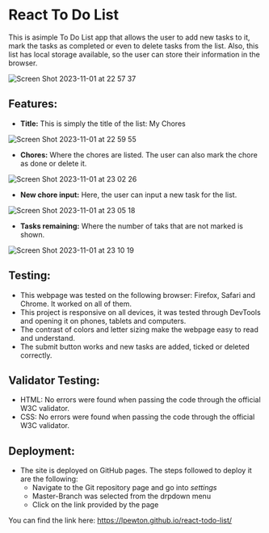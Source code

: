 # React To Do List
This is asimple To Do List app that allows the user to add new tasks to it, mark the tasks as completed or even to delete tasks from the list. Also, this list has local storage available, so the user can store their information  in the browser.

![Screen Shot 2023-11-01 at 22 57 37](https://github.com/lpewton/react-todo-list/assets/114712846/6c5af6c1-f87b-4c11-9f49-4095610d7aa8)

## Features:

* **Title:**
This is simply the title of the list: My Chores

![Screen Shot 2023-11-01 at 22 59 55](https://github.com/lpewton/react-todo-list/assets/114712846/e09564bc-24b5-4739-ae5c-8e0bb3034104)

* **Chores:**
Where the chores are listed. The user can also mark the chore as done or delete it.

![Screen Shot 2023-11-01 at 23 02 26](https://github.com/lpewton/react-todo-list/assets/114712846/89e1b537-c180-448f-9e45-e65474d71ca4)


* **New chore input:**
Here, the user can input a new task for the list.
  
![Screen Shot 2023-11-01 at 23 05 18](https://github.com/lpewton/react-todo-list/assets/114712846/fc21d054-020c-4dd7-88a5-45e5288b9678)

* **Tasks remaining:**
Where the number of taks that are not marked is shown.

![Screen Shot 2023-11-01 at 23 10 19](https://github.com/lpewton/react-todo-list/assets/114712846/3e810861-f63d-436a-b145-329dc6a393ce)

## Testing:
* This webpage was tested on the following browser: Firefox, Safari and Chrome. It worked on all of them.
* This project is responsive on all devices, it was tested through DevTools and opening it on phones, tablets and computers.
* The contrast of colors and letter sizing make the webpage easy to read and understand.
* The submit button works and new tasks are added, ticked or deleted correctly.

## Validator Testing:
* HTML: No errors were found when passing the code through the official W3C validator.
* CSS: No errors were found when passing the code through the official W3C validator.

## Deployment:
* The site is deployed on GitHub pages. The steps followed to deploy it are the following:
  *  Navigate to the Git repository page and go into *settings*
  *  Master-Branch was selected from the drpdown menu
  *  Click on the link provided by the page
  
You can find the link here: https://lpewton.github.io/react-todo-list/
